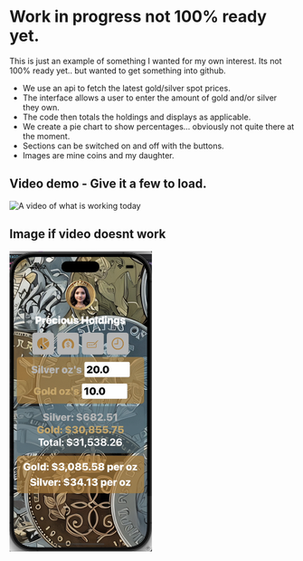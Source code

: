 # Work in progress not 100% ready yet.
This is just an example of something I wanted for my own interest. Its not 100% ready yet.. but wanted to get something into github.
* We use an api to fetch the latest gold/silver spot prices. 
* The interface allows a user to enter the amount of gold and/or silver they own. 
* The code then totals the holdings and displays as applicable.
* We create a pie chart to show percentages... obviously not quite there at the moment.
* Sections can be switched on and off with the buttons.
* Images are mine coins and my daughter.

## Video demo - Give it a few to load.
<img src="./libby.gif" alt="A video of what is working today" width="50%">

## Image if video doesnt work
<img src="./imageifquickdoesntwork.png" alt="A little duplication but here if gif above doesnt work" width="50%">
